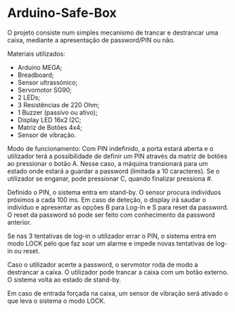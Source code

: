 # Arduino-Safe-Box

O projeto consiste num simples mecanismo de trancar e destrancar uma caixa, mediante a apresentação de password/PIN ou não. 

Materiais utilizados:
- Arduino MEGA;
- Breadboard;
- Sensor ultrassónico;
- Servomotor SG90;
- 2 LEDs;
- 3 Resistências de 220 Ohm;
- 1 Buzzer (passivo ou ativo);
- Display LED 16x2 I2C;
- Matriz de Botões 4x4;
- Sensor de vibração.

Modo de funcionamento:
Com PIN indefinido, a porta estará aberta e o utilizador terá a possibilidade de definir um PIN através da matriz de botões 
ao pressionar o botão A. Nesse caso, a máquina transionará para um estado onde estará a guardar a password (limitada a 10 caracteres).
Se o utilizador se enganar, pode pressionar C, quando finalizar pressiona #.

Definido o PIN, o sistema entra em stand-by. O sensor procura indivíduos próximos a cada 100 ms. Em caso de deteção, o display
irá saudar o indivíduo e apresentar as opções B para Log-In e S para reset da password. O reset da password só pode ser feito com conhecimento
da password anterior.

Se nas 3 tentativas de log-in o utilizador errar o PIN, o sistema entra em modo LOCK pelo que faz soar um alarme e impede novas tentativas de
log-in ou reset. 

Caso o utilizador acerte a password, o servmotor roda de modo a destrancar a caixa. O utilizador pode trancar a caixa com um botão externo. 
O sistema volta ao estado de stand-by. 

Em caso de entrada forçada na caixa, um sensor de vibração será ativado o que leva o sistema o modo LOCK.



